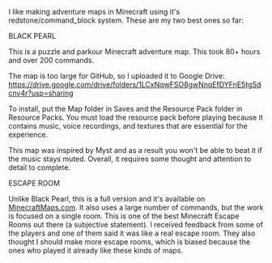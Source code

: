 I like making adventure maps in Minecraft using it's redstone/command_block system. These are my two best ones so far:

BLACK PEARL

This is a puzzle and parkour Minecraft adventure map. This took 80+ hours and over 200 commands.

The map is too large for GitHub, so I uploaded it to Google Drive:
https://drive.google.com/drive/folders/1LCxNqwFSO8gwNnqEfDYFnE5tgSdcnv4r?usp=sharing

To install, put the Map folder in Saves and the Resource Pack folder in Resource Packs. You must load the resource pack before playing because it contains music, voice recordings, and textures that are essential for the experience.

This map was inspired by Myst and as a result you won't be able to beat it if the music stays muted. Overall, it requires some thought and attention to detail to complete.

ESCAPE ROOM

Unlike Black Pearl, this is a full version and it's available on [MinecraftMaps.com](http://www.minecraftmaps.com/puzzle-maps/escape-room-by-cubic-infinity). It also uses a large number of commands, but the work is focused on a single room. This is one of the best Minecraft Escape Rooms out there (a subjective statement). I received feedback from some of the players and one of them said it was like a real escape room. They also thought I should make more escape rooms, which is biased because the ones who played it already like these kinds of maps.